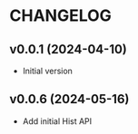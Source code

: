# CHANGELOG

## v0.0.1 (2024-04-10)

 * Initial version
 
## v0.0.6 (2024-05-16)

 * Add initial Hist API
